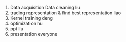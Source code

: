1. Data acquisition Data cleaning    liu
2. trading representation & find best representation liao
3. Kernel training deng
4. optimization hu
5. ppt liu
6. presentation everyone

